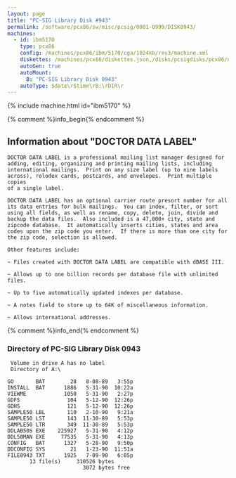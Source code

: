 ```yaml
---
layout: page
title: "PC-SIG Library Disk #943"
permalink: /software/pcx86/sw/misc/pcsig/0001-0999/DISK0943/
machines:
  - id: ibm5170
    type: pcx86
    config: /machines/pcx86/ibm/5170/cga/1024kb/rev3/machine.xml
    diskettes: /machines/pcx86/diskettes.json,/disks/pcsigdisks/pcx86/diskettes.json
    autoGen: true
    autoMount:
      B: "PC-SIG Library Disk 0943"
    autoType: $date\r$time\rB:\rDIR\r
---
```


{% include machine.html id="ibm5170" %}

{% comment %}info_begin{% endcomment %}

## Information about "DOCTOR DATA LABEL"

    DOCTOR DATA LABEL is a professional mailing list manager designed for
    adding, editing, organizing and printing mailing lists, including
    international mailings.  Print on any size label (up to nine labels
    across), rolodex cards, postcards, and envelopes.  Print multiple
    copies
    of a single label.
    
    DOCTOR DATA LABEL has an optional carrier route presort number for all
    its data entries for bulk mailings.  You can index, filter, or sort
    using all fields, as well as rename, copy, delete, join, divide and
    backup the data files.  Also included is a 47,000+ city, state and
    zipcode database.  It automatically inserts cities, states and area
    codes upon the zip code you enter.  If there is more than one city for
    the zip code, selection is allowed.
    
    Other features include:
    
    ~ Files created with DOCTOR DATA LABEL are compatible with dBASE III.
    
    ~ Allows up to one billion records per database file with unlimited
    files.
    
    ~ Up to five automatically updated indexes per database.
    
    ~ A notes field to store up to 64K of miscellaneous information.
    
    ~ Allows international addresses.
{% comment %}info_end{% endcomment %}


### Directory of PC-SIG Library Disk 0943

     Volume in drive A has no label
     Directory of A:\

    GO       BAT        28   8-08-89   3:55p
    INSTALL  BAT      1886   5-31-90  10:22a
    VIEWME            1050   5-31-90   2:27p
    GDFS               104   5-12-90  12:26p
    GDHS               121   5-12-90  12:26p
    SAMPLE50 LBL       110   2-10-90   9:21a
    SAMPLE50 LST       143  11-30-89   5:53p
    SAMPLE50 LTR       349  11-30-89   5:53p
    DDLAB50S EXE    225927   5-31-90   4:12p
    DDL50MAN EXE     77535   5-31-90   4:13p
    CONFIG   BAT      1327   5-28-90   9:50p
    DDCONFIG SYS        21   1-23-90  11:51a
    FILE0943 TXT      1925   7-09-90   6:05p
           13 file(s)     310526 bytes
                            3072 bytes free
